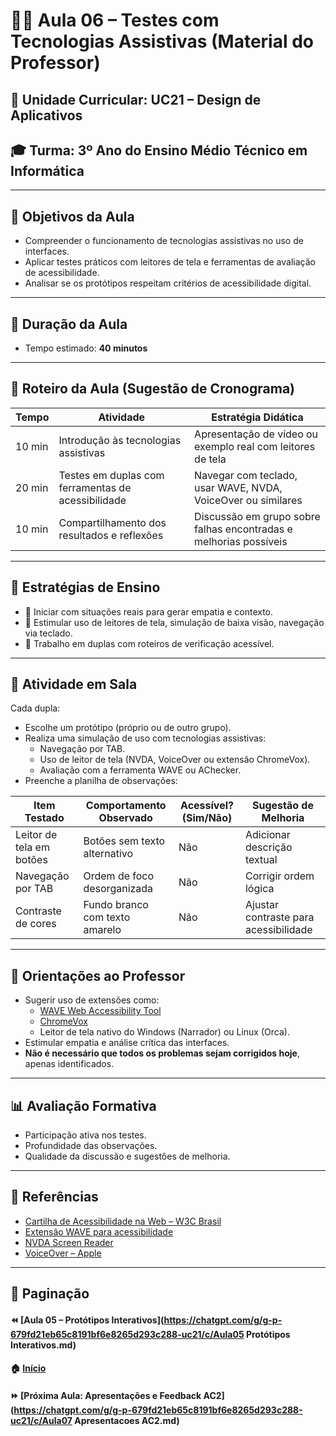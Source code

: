 # 👨‍🏫 Aula 06 – Testes com Tecnologias Assistivas (Material do Professor)

## 📘 Unidade Curricular: UC21 – Design de Aplicativos

## 🎓 Turma: 3º Ano do Ensino Médio Técnico em Informática

------

## 🎯 Objetivos da Aula

- Compreender o funcionamento de tecnologias assistivas no uso de interfaces.
- Aplicar testes práticos com leitores de tela e ferramentas de avaliação de acessibilidade.
- Analisar se os protótipos respeitam critérios de acessibilidade digital.

------

## 📅 Duração da Aula

- Tempo estimado: **40 minutos**

------

## 🧠 Roteiro da Aula (Sugestão de Cronograma)

| Tempo  | Atividade                                          | Estratégia Didática                                          |
| ------ | -------------------------------------------------- | ------------------------------------------------------------ |
| 10 min | Introdução às tecnologias assistivas               | Apresentação de vídeo ou exemplo real com leitores de tela   |
| 20 min | Testes em duplas com ferramentas de acessibilidade | Navegar com teclado, usar WAVE, NVDA, VoiceOver ou similares |
| 10 min | Compartilhamento dos resultados e reflexões        | Discussão em grupo sobre falhas encontradas e melhorias possíveis |

------

## 🧩 Estratégias de Ensino

- 💬 Iniciar com situações reais para gerar empatia e contexto.
- 🧪 Estimular uso de leitores de tela, simulação de baixa visão, navegação via teclado.
- 👥 Trabalho em duplas com roteiros de verificação acessível.

------

## 🧪 Atividade em Sala

Cada dupla:

- Escolhe um protótipo (próprio ou de outro grupo).
- Realiza uma simulação de uso com tecnologias assistivas:
  - Navegação por TAB.
  - Uso de leitor de tela (NVDA, VoiceOver ou extensão ChromeVox).
  - Avaliação com a ferramenta WAVE ou AChecker.
- Preenche a planilha de observações:

| Item Testado             | Comportamento Observado        | Acessível? (Sim/Não) | Sugestão de Melhoria                  |
| ------------------------ | ------------------------------ | -------------------- | ------------------------------------- |
| Leitor de tela em botões | Botões sem texto alternativo   | Não                  | Adicionar descrição textual           |
| Navegação por TAB        | Ordem de foco desorganizada    | Não                  | Corrigir ordem lógica                 |
| Contraste de cores       | Fundo branco com texto amarelo | Não                  | Ajustar contraste para acessibilidade |

------

## 📝 Orientações ao Professor

- Sugerir uso de extensões como:
  - [WAVE Web Accessibility Tool](https://wave.webaim.org/)
  - [ChromeVox](https://chrome.google.com/webstore/detail/chromevox)
  - Leitor de tela nativo do Windows (Narrador) ou Linux (Orca).
- Estimular empatia e análise crítica das interfaces.
- **Não é necessário que todos os problemas sejam corrigidos hoje**, apenas identificados.

------

## 📊 Avaliação Formativa

- Participação ativa nos testes.
- Profundidade das observações.
- Qualidade da discussão e sugestões de melhoria.

------

## 🔗 Referências

- [Cartilha de Acessibilidade na Web – W3C Brasil](https://acessibilidade.gov.br/)
- [Extensão WAVE para acessibilidade](https://wave.webaim.org/extension/)
- [NVDA Screen Reader](https://www.nvaccess.org/)
- [VoiceOver – Apple](https://support.apple.com/pt-br/guide/voiceover)

------

## 🧭 Paginação

#### ⏪ [Aula 05 – Protótipos Interativos](https://chatgpt.com/g/g-p-679fd21eb65c8191bf6e8265d293c288-uc21/c/Aula05 Protótipos Interativos.md)

#### 🏠 [Início](https://chatgpt.com/g/g-p-679fd21eb65c8191bf6e8265d293c288-uc21/README.md)

#### ⏩ [Próxima Aula: Apresentações e Feedback AC2](https://chatgpt.com/g/g-p-679fd21eb65c8191bf6e8265d293c288-uc21/c/Aula07 Apresentacoes AC2.md)